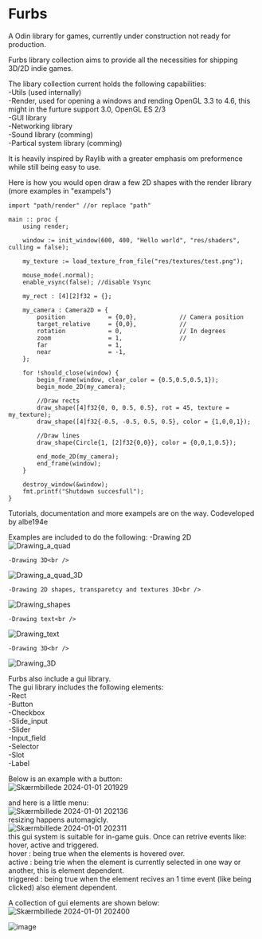 # Furbs
A Odin library for games, currently under construction not ready for production.

Furbs library collection aims to provide all the necessities for shipping 3D/2D indie games. 

The libary collection current holds the following capabilities:<br />
	-Utils (used internally)<br />
	-Render, used for opening a windows and rending OpenGL 3.3 to 4.6, this might in the furture support 3.0, OpenGL ES 2/3<br />
	-GUI library<br />
	-Networking library<br />
	-Sound library (comming)<br />
	-Partical system library (comming)<br />

It is heavily inspired by Raylib with a greater emphasis om preformence while still being easy to use.

Here is how you would open draw a few 2D shapes with the render library (more examples in "exampels")
```
import "path/render" //or replace "path"

main :: proc {
	using render;
	
	window := init_window(600, 400, "Hello world", "res/shaders", culling = false);
	
	my_texture := load_texture_from_file("res/textures/test.png");

	mouse_mode(.normal);
	enable_vsync(false); //disable Vsync
	
	my_rect : [4][2]f32 = {};

	my_camera : Camera2D = {
		position 			= {0,0},			// Camera position
		target_relative 	= {0,0},			// 
		rotation	 		= 0,				// In degrees
		zoom	   			= 1,				//
		far					= 1,
		near 				= -1,
	};
	
	for !should_close(window) {
		begin_frame(window, clear_color = {0.5,0.5,0.5,1});
		begin_mode_2D(my_camera);

		//Draw rects
		draw_shape([4]f32{0, 0, 0.5, 0.5}, rot = 45, texture = my_texture);
		draw_shape([4]f32{-0.5, -0.5, 0.5, 0.5}, color = {1,0,0,1});
		
		//Draw lines
		draw_shape(Circle{1, [2]f32{0,0}}, color = {0,0,1,0.5});

		end_mode_2D(my_camera);
		end_frame(window);
	}
	
	destroy_window(&window);
	fmt.printf("Shutdown succesfull");
}
```

Tutorials, documentation and more exampels are on the way.
Codeveloped by albe194e


Examples are included to do the following:
	-Drawing 2D<br />
![Drawing_a_quad](https://github.com/xzores/furbs/assets/17770917/af20e297-bbad-422a-b0a1-90c6a34333d7)

	-Drawing 3D<br />
![Drawing_a_quad_3D](https://github.com/xzores/furbs/assets/17770917/df6b56d2-5fe3-49fd-b045-4ecaecfbbe4e)

	-Drawing 2D shapes, transparetcy and textures 3D<br />
![Drawing_shapes](https://github.com/xzores/furbs/assets/17770917/4d89a90a-9518-4967-8636-f11c02e11bbf)

	-Drawing text<br />
![Drawing_text](https://github.com/xzores/furbs/assets/17770917/9e2c1360-17cd-4d08-a3c3-a0a00f867dac)

	-Drawing 3D<br />
![Drawing_3D](https://github.com/xzores/furbs/assets/17770917/fdf7f63d-a190-41eb-9c47-4cfdccfd5597)


Furbs also include a gui library.<br />
The gui library includes the following elements:<br />
 	-Rect<br />
		-Button<br />
	-Checkbox<br />
	-Slide_input<br />
	-Slider<br />
	-Input_field<br />
	-Selector<br />
	-Slot<br />
	-Label<br />

Below is an example with a button:<br />
![Skærmbillede 2024-01-01 201929](https://github.com/xzores/furbs/assets/17770917/6a34fc64-dff5-42b5-a364-a693a62c661f) <br />

and here is a little menu:<br />
![Skærmbillede 2024-01-01 202136](https://github.com/xzores/furbs/assets/17770917/5ba1545e-3a0d-4082-a905-bf1f038e6f2a) <br />
resizing happens automagicly.<br />
![Skærmbillede 2024-01-01 202311](https://github.com/xzores/furbs/assets/17770917/19cf8897-fd62-4f06-b04f-d27a8abdd6fa) <br />
this gui system is suitable for in-game guis. Once can retrive events like: hover, active and  triggered. <br />
hover : being true when the elements is hovered over. <br />
active : being trie when the element is currently selected in one way or another, this is element dependent.<br />
triggered : being true when the element recives an 1 time event (like being clicked) also element dependent.<br />

A collection of gui elements are shown below:<br />
![Skærmbillede 2024-01-01 202400](https://github.com/xzores/furbs/assets/17770917/e76d26b1-7091-40c5-a6b7-51162db3527c)

![image](https://github.com/user-attachments/assets/1d4d60b2-856e-4a58-b3d9-cac42ad2dde4)

